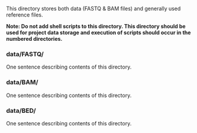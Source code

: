 
This directory stores both data (FASTQ & BAM files) and generally used reference files.

**Note: Do not add shell scripts to this directory. This directory should be used for project data storage and execution of scripts should occur in the numbered directories.**

### data/FASTQ/
One sentence describing contents of this directory.

### data/BAM/
One sentence describing contents of this directory.

### data/BED/
One sentence describing contents of this directory.
